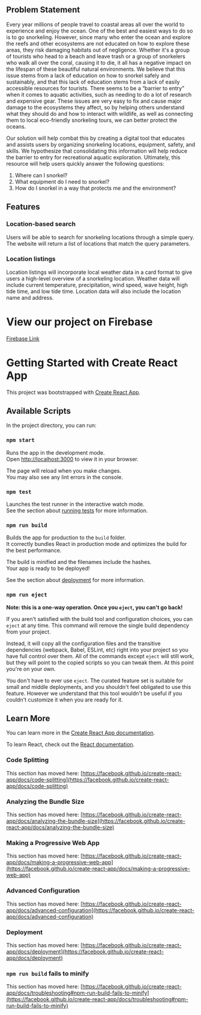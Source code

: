 ## Problem Statement
Every year millions of people travel to coastal areas all over the world to experience and enjoy the ocean. One of the best and easiest ways to do so is to go snorkeling. However, since many who enter the ocean and explore the reefs and other ecosystems are not educated on how to explore these areas, they risk damaging habitats out of negligence. Whether it's a group of tourists who head to a beach and leave trash or a group of snorkelers who walk all over the coral, causing it to die, it all has a negative impact on the lifespan of these beautiful natural environments. We believe that this issue stems from a lack of education on how to snorkel safely and sustainably, and that this lack of education stems from a lack of easily accessible resources for tourists. There seems to be a “barrier to entry” when it comes to aquatic activities, such as needing to do a lot of research and expensive gear. These issues are very easy to fix and cause major damage to the ecosystems they affect, so by helping others understand what they should do and how to interact with wildlife, as well as connecting them to local eco-friendly snorkeling tours, we can better protect the oceans.

Our solution will help combat this by creating a digital tool that educates and assists users by organizing snorkeling locations, equipment, safety, and skills. We hypothesize that consolidating this information will help reduce the barrier to entry for recreational aquatic exploration. Ultimately, this resource will help users quickly answer the following questions:
1. Where can I snorkel?
1. What equipment do I need to snorkel?
1. How do I snorkel in a way that protects me and the environment?

## Features

### Location-based search
Users will be able to search for snorkeling locations through a simple query. The website will return a list of locations that match the query parameters.

### Location listings
Location listings will incorporate local weather data in a card format to give users a high-level overview of a snorkeling location. Weather data will include current temperature, precipitation, wind speed, wave height, high tide time, and low tide time. Location data will also include the location name and address.

# View our project on Firebase
[Firebase Link]([https://nautical-navigator-b0a9c.web.app/](https://oceansfive.web.app/))

# Getting Started with Create React App

This project was bootstrapped with [Create React App](https://github.com/facebook/create-react-app).

## Available Scripts

In the project directory, you can run:

### `npm start`

Runs the app in the development mode.\
Open [http://localhost:3000](http://localhost:3000) to view it in your browser.

The page will reload when you make changes.\
You may also see any lint errors in the console.

### `npm test`

Launches the test runner in the interactive watch mode.\
See the section about [running tests](https://facebook.github.io/create-react-app/docs/running-tests) for more information.

### `npm run build`

Builds the app for production to the `build` folder.\
It correctly bundles React in production mode and optimizes the build for the best performance.

The build is minified and the filenames include the hashes.\
Your app is ready to be deployed!

See the section about [deployment](https://facebook.github.io/create-react-app/docs/deployment) for more information.

### `npm run eject`

**Note: this is a one-way operation. Once you `eject`, you can't go back!**

If you aren't satisfied with the build tool and configuration choices, you can `eject` at any time. This command will remove the single build dependency from your project.

Instead, it will copy all the configuration files and the transitive dependencies (webpack, Babel, ESLint, etc) right into your project so you have full control over them. All of the commands except `eject` will still work, but they will point to the copied scripts so you can tweak them. At this point you're on your own.

You don't have to ever use `eject`. The curated feature set is suitable for small and middle deployments, and you shouldn't feel obligated to use this feature. However we understand that this tool wouldn't be useful if you couldn't customize it when you are ready for it.

## Learn More

You can learn more in the [Create React App documentation](https://facebook.github.io/create-react-app/docs/getting-started).

To learn React, check out the [React documentation](https://reactjs.org/).

### Code Splitting

This section has moved here: [https://facebook.github.io/create-react-app/docs/code-splitting](https://facebook.github.io/create-react-app/docs/code-splitting)

### Analyzing the Bundle Size

This section has moved here: [https://facebook.github.io/create-react-app/docs/analyzing-the-bundle-size](https://facebook.github.io/create-react-app/docs/analyzing-the-bundle-size)

### Making a Progressive Web App

This section has moved here: [https://facebook.github.io/create-react-app/docs/making-a-progressive-web-app](https://facebook.github.io/create-react-app/docs/making-a-progressive-web-app)

### Advanced Configuration

This section has moved here: [https://facebook.github.io/create-react-app/docs/advanced-configuration](https://facebook.github.io/create-react-app/docs/advanced-configuration)

### Deployment

This section has moved here: [https://facebook.github.io/create-react-app/docs/deployment](https://facebook.github.io/create-react-app/docs/deployment)

### `npm run build` fails to minify

This section has moved here: [https://facebook.github.io/create-react-app/docs/troubleshooting#npm-run-build-fails-to-minify](https://facebook.github.io/create-react-app/docs/troubleshooting#npm-run-build-fails-to-minify)
